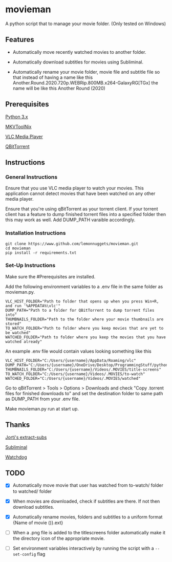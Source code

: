 # movieman

A python script that to manage your movie folder. (Only tested on Windows)

## Features

- Automatically move recently watched movies to another folder.

- Automatically download subtitles for movies using Subliminal.

- Automatically rename your movie folder, movie file and subtitle file so that instead of having a name like this
        Another.Round.2020.720p.WEBRip.800MB.x264-GalaxyRG\[TGx]
  the name will be like this
        Another Round (2020)

## Prerequisites

[Python 3.x](https://www.python.org/downloads/)

[MKVToolNix](https://mkvtoolnix.download/downloads.html#windows)

[VLC Media Player](https://www.videolan.org/vlc/)

[QBitTorrent](https://www.qbittorrent.org/download.php)

## Instructions

### General Instructions

Ensure that you use VLC media player to watch your movies. This application cannot detect movies that have been watched on
any other media player.

Ensure that you're using qBitTorrent as your torrent client. If your torrent client has a feature to dump finished torrent files into a specified folder then this may work as well. Add DUMP_PATH varaible accordingly.

### Installation Instructions

    git clone https://www.github.com/lemonnuggets/movieman.git
    cd movieman
    pip install -r requirements.txt

### Set-Up Instructions

Make sure the #Prerequisites are installed.

Add the following environment variables to a .env file in the same folder as movieman.py.

    VLC_HIST_FOLDER="Path to folder that opens up when you press Win+R, and run '%APPDATA%\vlc'"
    DUMP_PATH="Path to a folder for QBitTorrent to dump torrent files into"
    THUMBNAILS_FOLDER="Path to the folder where your movie thumbnails are stored"
    TO_WATCH_FOLDER="Path to folder where you keep movies that are yet to be watched"
    WATCHED_FOLDER="Path to folder where you keep the movies that you have watched already"

An example .env file would contain values looking something like this

    VLC_HIST_FOLDER="C:/Users/{username}/AppData/Roaming/vlc"
    DUMP_PATH="C:/Users/{username}/OneDrive/Desktop/ProgrammingStuff/python/movieman/dump"
    THUMBNAILS_FOLDER="C:/Users/{username}/Videos/.MOVIES/title-screens"
    TO_WATCH_FOLDER="C:/Users/{username}/Videos/.MOVIES/to-watch"
    WATCHED_FOLDER="C:/Users/{username}/Videos/.MOVIES/watched"

Go to qBitTorrent > Tools > Options > Downloads and check "Copy .torrent files for finished downloads to" and set the destination folder to same path as DUMP_PATH from your .env file.

Make movieman.py run at start up.

## Thanks

[Jorti's extract-subs](https://github.com/jorti/extract-subs)

[Subliminal](https://pypi.org/project/subliminal/)

[Watchdog](https://pypi.org/project/watchdog/)

## TODO

- [X] Automatically move movie that user has watched from to-watch/ folder to watched/ folder

- [X] When movies are downloaded, check if subtitles are there. If not then download subtitles.

- [X] Automatically rename movies, folders and subtitles to a uniform format {Name of movie (<year of release>)}.ext}

- [ ] When a .png file is added to the titlescreens folder automatically make it the directory icon of the appropriate movie.

- [ ] Set environment variables interactively by running the script with a ```--set-config``` flag

